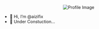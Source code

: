 <p align="center">
  <img src="https://i.imgur.com/dRxnay8.jpeg" width="auto" title="Profile Image">
</p>

- 👋 Hi, I’m @aizifix
- 🚧 Under Constuction...
